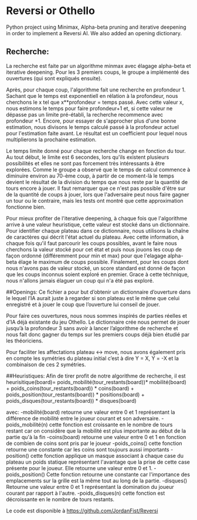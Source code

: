 # Reversi or Othello 

Python project using Minimax, Alpha-beta pruning and iterative deepening in order to implement a Reversi AI. We also added an opening dictionary.

## Recherche:
La recherche est faite par un algorithme minmax avec élagage alpha-beta et iterative deepening. Pour les 3 premiers coups, le groupe a implémenté des ouvertures (qui sont expliqués ensuite).

Après, pour chaque coup, l'algorithme fait une recherche en profondeur 1. Sachant que le temps est exponentiell en rélation à la profondeur, nous cherchons le x tel que x**profondeur = temps passé. Avec cette valeur x, nous estimons le temps pour faire profondeur+1 et, si cette valeur ne dépasse pas un limite pré-établi, la recherche recommence avec profondeur +1. Encore, pour essayer de s'approcher plus d'une bonne estimation, nous divisons le temps calculé passé à la profondeur actuel pour l'estimation faite avant. Le résultat est un coefficient pour lequel nous multiplierons la prochaine estimation.

Le temps limite donné pour chaque recherche change en fonction du tour. Au tout début, le limite est 6 secondes, lors qu'ils existent plusieurs possibilités et elles ne sont pas forcement très intéressants à être explorées. Comme le groupe a observé que le temps de calcul commence à diminuire environ au 70-ème coup, à partir de ce moment-là le temps devient le résultat de la division du temps que nous reste par la quantité de tours encore à jouer. Il faut remarquer que ce n'est pas possible d'être sur de la quantité de coups à jouer, lors que l'adversaire peut nous faire gagner un tour ou le contraire, mais les tests ont montré que cette approximation fonctionne bien.

Pour mieux profiter de l'iterative deepening, à chaque fois que l'algorithme arrive à une valeur heuristique, cette valeur est stocké dans un dictionnaire. Pour identifier chaque plateau dans ce dictionnaire, nous utilisons la chaîne de caractères qui décrit l'état actuel du plateau. Avec cette information, à chaque fois qu'il faut parcourir les coups possibles, avant le faire nous cherchons la valeur stocké pour cet état et puis nous jouons les coup de façon ordonné (différemment pour min et max) pour que l'elagage alpha-beta élage le maximum de coups possible. Finalement, pour les coups dont nous n'avons pas de valeur stocké, un score standard est donné de façon que les coups inconnus soient exploré en premier. Grace à cette téchnique, nous n'allons jamais élaguer un coup qui n'a été pas exploré.


##Openings:
Ce fichier a pour but d’obtenir un dictionnaire d’ouverture dans le lequel l’IA aurait juste à regarder si son plateau est le même que celui enregistré et à jouer le coup que l’ouverture lui conseil de jouer.

Pour faire ces ouvertures, nous nous sommes inspirés de parties réelles et d’IA déjà existante du jeu Othello. Le dictionnaire crée nous permet de jouer jusqu’à la profondeur 3 sans avoir à lancer l’algorithme de recherche et nous fait donc gagner du temps sur les premiers coups déjà bien étudié par les théoriciens.

Pour faciliter les affectations plateau <-> move, nous avons également pris en compte les symétries du plateau initial c’est à dire Y = X, Y = -X et la combinaison de ces 2 symétries.

##Heuristiques:
Afin de tirer profit de notre algorithme de recherche, il est
heurisitique(board)= poids_mobilité(tour_restants(board))* mobilité(board)
    + poids_coins(tour_restants(board)) * coins(board)
    + poids_position(tour_restants(board)) * positions(board)
    + poids_disques(tour_restants(board)) * disques(board)

avec:
-mobilité(board) retourne une valeur entre 0 et 1 représentant la différence de mobilité entre le joueur courant et son adversaire.
-poids_mobilité(n) cette fonction est croissante en le nombre de tours restant car on considère que la mobilité est plus importante au début de la partie qu'à la fin
-coins(board) retourne une valeur entre 0 et 1 en fonction de combien de coins sont pris par le joueur
-poids_coins() cette fonction retourne une constante car les coins sont toujours aussi importants
-position() cette fonction applique un masque associant à chaque case du plateau un poids statique représentant l'avantage que la prise de cette case présente pour le joueur. Elle retourne une valeur entre 0 et 1.
-poids_position() Cette fonction retourne une constante car l'importance des emplacements sur la grille est la même tout au long de la partie.
-disques() Retourne une valeur entre 0 et 1 représentant la domination du joueur courant par rapport à l'autre.
-poids_disques(n) cette fonction est décroissante en le nombre de tours restants.


Le code est disponible à https://github.com/JordanFist/Reversi
